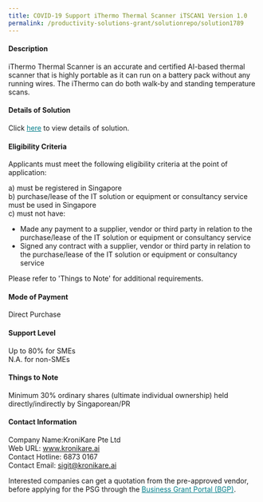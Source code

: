 ```yaml
---
title: COVID-19 Support iThermo Thermal Scanner iTSCAN1 Version 1.0
permalink: /productivity-solutions-grant/solutionrepo/solution1789
---
```


#### Description

iThermo Thermal Scanner is an accurate and certified AI-based thermal scanner that is highly portable as it can run on a battery pack without any running wires. The iThermo can do both walk-by and standing temperature scans. 

#### Details of Solution

Click <a href='https://govassist.gobusiness.gov.sg/images/psg/Desensitised_KroniKare_Annex_3.pdf' style='color:#037e8a'>here</a> to view details of solution.

#### Eligibility Criteria

Applicants must meet the following eligibility criteria at the point of application:

a) must be registered in Singapore <br>
b) purchase/lease of the IT solution or equipment or consultancy service must be used in Singapore <br>
c) must not have:
- Made any payment to a supplier, vendor or third party in relation to the purchase/lease of the IT solution or equipment or consultancy service
- Signed any contract with a supplier, vendor or third party in relation to the purchase/lease of the IT solution or equipment or consultancy service

Please refer to 'Things to Note' for additional requirements.

#### Mode of Payment
Direct Purchase

#### Support Level
Up to 80% for SMEs <br>
N.A. for non-SMEs

#### Things to Note
Minimum 30% ordinary shares (ultimate individual ownership) held directly/indirectly by Singaporean/PR

#### Contact Information
Company Name:KroniKare Pte Ltd<br>Web URL: www.kronikare.ai<br>Contact Hotline: 6873 0167 <br>Contact Email:   sigit@kronikare.ai<br>

Interested companies can get a quotation from the pre-approved vendor, before applying for the PSG through the <a target='_blank' style='color:#037e8a' href='https://www.businessgrants.gov.sg/'>Business Grant Portal (BGP)</a>.
